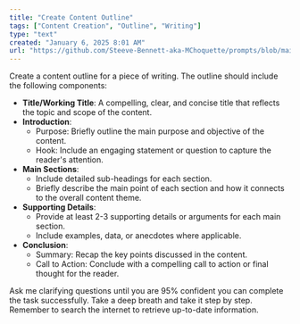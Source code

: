 ```yaml
---
title: "Create Content Outline"
tags: ["Content Creation", "Outline", "Writing"]
type: "text"
created: "January 6, 2025 8:01 AM"
url: "https://github.com/Steeve-Bennett-aka-MChoquette/prompts/blob/main/create_content_outline.md"
---
```


Create a content outline for a piece of writing. The outline should include the following components:

- **Title/Working Title**: A compelling, clear, and concise title that reflects the topic and scope of the content.
- **Introduction**: 
  - Purpose: Briefly outline the main purpose and objective of the content.
  - Hook: Include an engaging statement or question to capture the reader's attention.
- **Main Sections**: 
  - Include detailed sub-headings for each section.
  - Briefly describe the main point of each section and how it connects to the overall content theme.
- **Supporting Details**:
  - Provide at least 2-3 supporting details or arguments for each main section.
  - Include examples, data, or anecdotes where applicable.
- **Conclusion**:
  - Summary: Recap the key points discussed in the content.
  - Call to Action: Conclude with a compelling call to action or final thought for the reader.

Ask me clarifying questions until you are 95% confident you can complete the task successfully. Take a deep breath and take it step by step. Remember to search the internet to retrieve up-to-date information.